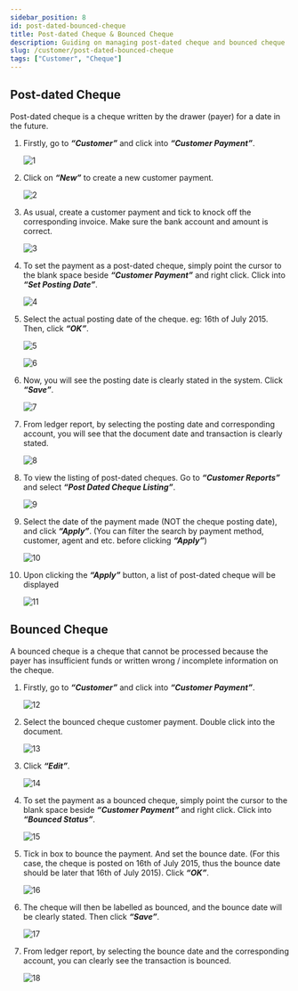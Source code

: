 ```yaml
---
sidebar_position: 8
id: post-dated-bounced-cheque
title: Post-dated Cheque & Bounced Cheque
description: Guiding on managing post-dated cheque and bounced cheque
slug: /customer/post-dated-bounced-cheque
tags: ["Customer", "Cheque"]
---
```


<!-- # Post-dated Cheque & Bounced Cheque -->

## Post-dated Cheque

Post-dated cheque is a cheque written by the drawer (payer) for a date in the future.

1. Firstly, go to ***“Customer”*** and click into ***“Customer Payment”***.

    ![1](/img/customer/post-dated-bounced-cheque/1.png)

2. Click on ***“New”*** to create a new customer payment.

    ![2](/img/customer/post-dated-bounced-cheque/2.png)

3. As usual, create a customer payment and tick to knock off the corresponding invoice. Make sure the bank account and amount is correct.

    ![3](/img/customer/post-dated-bounced-cheque/3.png)

4. To set the payment as a post-dated cheque, simply point the cursor to the blank space beside ***“Customer Payment”*** and right click. Click into ***“Set Posting Date”***.

    ![4](/img/customer/post-dated-bounced-cheque/4.png)

5. Select the actual posting date of the cheque. eg: 16th of July 2015. Then, click ***“OK”***.

    ![5](/img/customer/post-dated-bounced-cheque/5.png)

    ![6](/img/customer/post-dated-bounced-cheque/6.png)

6. Now, you will see the posting date is clearly stated in the system. Click ***“Save”***.

    ![7](/img/customer/post-dated-bounced-cheque/7.png)

7. From ledger report, by selecting the posting date and corresponding account, you will see that the document date and transaction is clearly stated.

    ![8](/img/customer/post-dated-bounced-cheque/8.png)

8. To view the listing of post-dated cheques. Go to ***“Customer Reports”*** and select ***“Post Dated Cheque Listing”***.

    ![9](/img/customer/post-dated-bounced-cheque/9.png)

9. Select the date of the payment made (NOT the cheque posting date), and click ***“Apply”***. (You can filter the search by payment method, customer, agent and etc. before clicking ***“Apply”***)

    ![10](/img/customer/post-dated-bounced-cheque/10.png)

10. Upon clicking the ***“Apply”*** button, a list of post-dated cheque will be displayed

    ![11](/img/customer/post-dated-bounced-cheque/11.png)

## Bounced Cheque

A bounced cheque is a cheque that cannot be processed because the payer has insufficient funds or written wrong / incomplete information on the cheque.

1. Firstly, go to ***“Customer”*** and click into ***“Customer Payment”***.

    ![12](/img/customer/post-dated-bounced-cheque/12.png)

2. Select the bounced cheque customer payment. Double click into the document.

    ![13](/img/customer/post-dated-bounced-cheque/13.png)

3. Click ***“Edit”***.

    ![14](/img/customer/post-dated-bounced-cheque/14.png)

4. To set the payment as a bounced cheque, simply point the cursor to the blank space beside ***“Customer Payment”*** and right click. Click into ***“Bounced Status”***.

    ![15](/img/customer/post-dated-bounced-cheque/15.png)

5. Tick in box to bounce the payment. And set the bounce date. (For this case, the cheque is posted on 16th of July 2015, thus the bounce date should be later that 16th of July 2015). Click ***“OK”***.

    ![16](/img/customer/post-dated-bounced-cheque/16.png)

6. The cheque will then be labelled as bounced, and the bounce date will be clearly stated. Then click ***“Save”***.

    ![17](/img/customer/post-dated-bounced-cheque/17.png)

7. From ledger report, by selecting the bounce date and the corresponding account, you can clearly see the transaction is bounced.

    ![18](/img/customer/post-dated-bounced-cheque/18.png)
